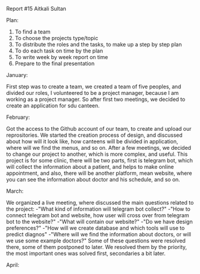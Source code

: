 Report #15 Aitkali Sultan

Plan: 
1. To find a team
2. To choose the projects type/topic
3. To distribute the roles and the tasks, to make up a step by step plan
4. To do each task on time by the plan
5. To write week by week report on time
6. Prepare to the final presentation


January:

First step was to create a team, we created a team of five peoples, and divided our roles, I volunteered to be a project manager, because I am working as a project manager. So after first two meetings, we decided to create an application for sdu canteen.  

February:

Got the access to the Github account of our team, to create and upload our reprositories. We started the creation process of design, and discussed about how will it look like, how canteens will be divided in application, where will we find the menus, and so on. After a few meetings, we decided to change our project to another, which is more complex, and useful. This project is for some clinic, there will be two parts, first is telegram bot, which will collect the information about a patient, and helps to make online appointment, and also, there will be another platform, mean website, where you can see the information about doctor and his schedule, and so on.

March:

We organized a live meeting, where discussed the main questions related to the project:
-"What kind of information will telegram bot collect?"
-"How to connect telegram bot and website, how user will cross over from telegram bot to the website?"
-"What will contain our website?"
-"Do we have design preferences?"
-"How will we create database and which tools will use to predict diagnos"
-"Where will we find the information about doctors, or will we use some example doctors?"
Some of these questions were resolved there, some of them postponed to later. We resolved them by the priority, the most important ones was solved first, secondaries a bit later.

April:

